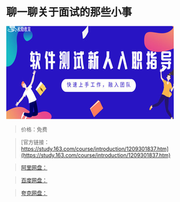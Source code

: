 # 聊一聊关于面试的那些小事

![img](../../../assets/study163/free/c3fd1b1d707c40dcb32348bbc03c316d.jpg)

> 价格：免费

> [官方链接：https://study.163.com/course/introduction/1209301837.htm](https://study.163.com/course/introduction/1209301837.htm)

> [阿里网盘：]()

> [百度网盘：]()

> [夸克网盘：]()
